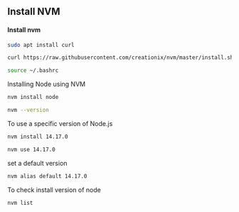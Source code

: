 ## Install NVM

#### Install nvm

```sh
sudo apt install curl
```

```sh
curl https://raw.githubusercontent.com/creationix/nvm/master/install.sh | bas

```

```sh
source ~/.bashrc
```

<p>Installing Node using NVM</p>

```sh
nvm install node
```

```sh
nvm --version
```

To use a specific version of Node.js

```sh
nvm install 14.17.0
```

```sh
nvm use 14.17.0
```

set a default version

```sh
nvm alias default 14.17.0
```

To check install version of node 

```sh
nvm list
``` 

